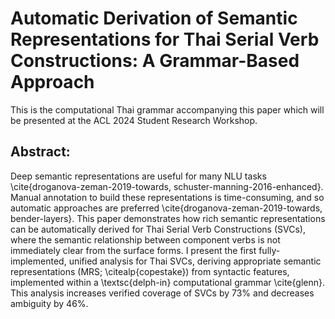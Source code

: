 # Automatic Derivation of Semantic Representations for Thai Serial Verb Constructions: A Grammar-Based Approach

This is the computational Thai grammar accompanying this paper which will be presented at the ACL 2024 Student Research Workshop.

## Abstract:

Deep semantic representations are useful for many NLU tasks \cite{droganova-zeman-2019-towards, schuster-manning-2016-enhanced}. Manual annotation to build these representations is time-consuming, and so automatic approaches are preferred \cite{droganova-zeman-2019-towards, bender-layers}. This paper demonstrates how rich semantic representations can be automatically derived for Thai Serial Verb Constructions (SVCs), where the semantic relationship between component verbs is not immediately clear from the surface forms. I present the first fully-implemented, unified analysis for Thai SVCs, deriving appropriate semantic representations (MRS; \citealp{copestake}) from syntactic features, implemented within a \textsc{delph-in} computational grammar \cite{glenn}. This analysis increases verified coverage of SVCs by 73\% and decreases ambiguity by 46\%.
